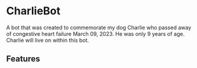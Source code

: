 # CharlieBot
A bot that was created to commemorate my dog Charlie who passed away of congestive heart failure March 09, 2023. He was only 9 years of age. Charlie will live on within this bot.

## Features
